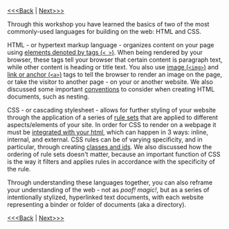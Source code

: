 [<<<Back](troubleshooting.md) | [Next>>>](public.md)

Through this workshop you have learned the basics of two of the most commonly-used languages for building on the web: HTML and CSS. 

HTML - or hypertext markup language - organizes content on your page using [elements denoted by tags (`< >`)](elements.md). When being rendered by your browser, these tags tell your browser that certain content is paragraph text, while other content is heading or title text. You also use [image (`<img>`)](images.md) and [link or anchor (`<a>`)](links.md) tags to tell the browser to render an image on the page, or take the visitor to another page - on your or another website. We also discussed some important [conventions](conventions.md) to consider when creating HTML documents, such as nesting. 

CSS - or cascading stylesheet - allows for further styling of your website through the application of a series of [rule sets](rules.md) that are applied to different aspects/elements of your site. In order for CSS to render on a webpage it must be [integrated with your html](integration.md), which can happen in 3 ways: inline, internal, and external. CSS rules can be of varying specificity, and in particular, through creating [classes and ids](classes.md). We also discussed how the ordering of rule sets doesn't matter, because an important function of CSS is the way it filters and applies rules in accordance with the specificity of the rule.

Through understanding these languages together, you can also reframe your understanding of the web - not as *poof! magic!*, but as a series of intentionally stylized, hyperlinked text documents, with each website representing a binder or folder of documents (aka a directory).

[<<<Back](troubleshooting.md) | [Next>>>](public.md)